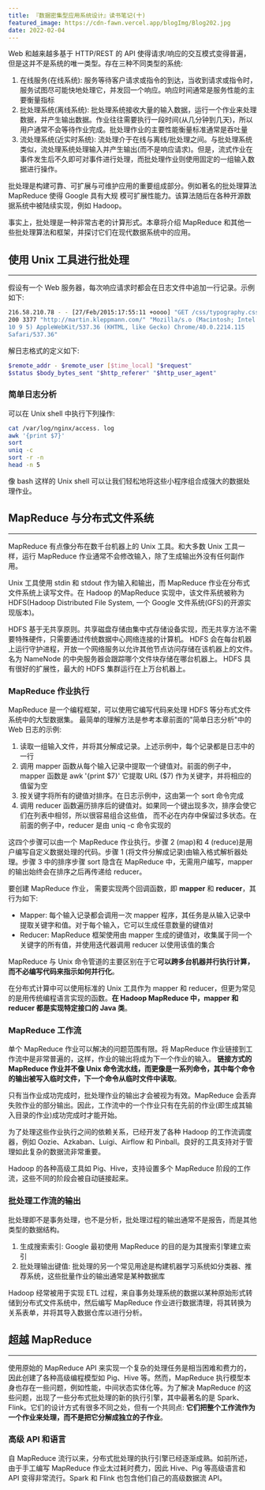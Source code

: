 ```yaml
---
title: 『数据密集型应用系统设计』读书笔记(十)
featured_image: https://cdn-fawn.vercel.app/blogImg/Blog202.jpg
date: 2022-02-04
---
```


Web 和越来越多基于 HTTP/REST 的 API 使得请求/响应的交互模式变得普遍，但是这并不是系统的唯一类型。存在三种不同类型的系统: 
1. 在线服务(在线系统): 服务等待客户请求或指令的到达，当收到请求或指令时，服务试图尽可能快地处理它，并发回一个响应。响应时间通常是服务性能的主要衡量指标
2. 批处理系统(离线系统): 批处理系统接收大量的输入数据，运行一个作业来处理数据，并产生输出数据。作业往往需要执行一段时间(从几分钟到几天)，所以用户通常不会等待作业完成。批处理作业的主要性能衡量标准通常是吞吐量
3. 流处理系统(近实时系统): 流处理介于在线与离线/批处理之间。与批处理系统类似，流处理系统处理输入并产生输出(而不是响应请求)。但是，流式作业在事件发生后不久即可对事件进行处理，而批处理作业则使用固定的一组输入数据进行操作。

批处理是构建可靠、可扩展与可维护应用的重要组成部分。例如著名的批处理算法 MapReduce 使得 Google 具有大规
模可扩展性能力。该算法随后在各种开源数据系统中被陆续实现，例如 Hadoop。

事实上，批处理是一种非常古老的计算形式。本章将介绍 MapReduce 和其他一些批处理算法和框架，并探讨它们在现代数据系统中的应用。

## 使用 Unix 工具进行批处理
***  
假设有一个 Web 服务器，每次响应请求时都会在日志文件中追加一行记录。示例如下: 
``` sh
216.58.210.78 - - [27/Feb/2015:17:55:11 +oooo] "GET /css/typography.css HTTP/1.1"
200 3377 "http://martin.kleppmann.com/" "Mozilla/s.o (Macintosh; Intel Mac OS X
10 9 5) AppleWebKit/537.36 (KHTML, like Gecko) Chrome/40.0.2214.115
Safari/537.36"
```

解日志格式的定义如下: 
``` sh
$remote_addr - $remote_user [$time_local] "$request"
$status $body_bytes_sent "$http_referer" "$http_user_agent"
```

### 简单日志分析
可以在 Unix shell 中执行下列操作: 
``` sh
cat /var/log/nginx/access. log
awk '{print $7}'
sort 
uniq -c 
sort -r -n 
head -n 5
```

像 bash 这样的 Unix shell 可以让我们轻松地将这些小程序组合成强大的数据处理作业。 

## MapReduce 与分布式文件系统
***  
MapReduce 有点像分布在数千台机器上的 Unix 工具。和大多数 Unix 工具一样，运行 MapReduce 作业通常不会修改输入，除了生成输出外没有任何副作用。

Unix 工具使用 stdin 和 stdout 作为输入和输出，而 MapReduce 作业在分布式文件系统上读写文件。在 Hadoop 的MapReduce 实现中，该文件系统被称为 HDFS(Hadoop Distributed File System, 一个 Google 文件系统(GFS)的开源实现版本)。

HDFS 基于无共享原则。共享磁盘存储由集中式存储设备实现，而无共享方法不需要特殊硬件，只需要通过传统数据中心网络连接的计算机。
HDFS 会在每台机器上运行守护进程，开放一个网络服务以允许其他节点访问存储在该机器上的文件。名为 NameNode 的中央服务器会跟踪哪个文件块存储在哪台机器上。
HDFS 具有很好的扩展性，最大的 HDFS 集群运行在上万台机器上。

### MapReduce 作业执行
MapReduce 是一个编程框架，可以使用它编写代码来处理 HDFS 等分布式文件系统中的大型数据集。
最简单的理解方法是参考本章前面的"简单日志分析"中的 Web 日志的示例: 
1. 读取一组输入文件，并将其分解成记录。上述示例中，每个记录都是日志中的一行
2. 调用 mapper 函数从每个输入记录中提取一个键值对。前面的例子中，mapper 函数是 awk '{print $7}' 它提取 URL  ($7) 作为关键字，并将相应的值留为空
3. 按关键字将所有的键值对排序。在日志示例中，这由第一个 sort 命令完成
4. 调用 reducer 函数遍历排序后的键值对。如果同一个键出现多次，排序会使它们在列表中相邻，所以很容易组合这些值， 而不必在内存中保留过多状态。在前面的例子中，reducer 是由 uniq -c 命令实现的

这四个步骤可以由一个 MapReduce 作业执行。步骤 2 (map)和 4 (reduce)是用户编写自定义数据处理的代码。步骤 1 (将文件分解成记录)由输入格式解析器处理。步骤 3 中的排序步骤 sort 隐含在 MapReduce 中，无需用户编写，mapper 的输出始终会在排序之后再传递给 reducer。

要创建 MapReduce 作业， 需要实现两个回调函数，即 **mapper** 和 **reducer**，其行为如下: 
- Mapper: 每个输入记录都会调用一次 mapper 程序，其任务是从输入记录中提取关键字和值。对于每个输入，它可以生成任意数量的键值对
- Reducer: MapReduce 框架使用由 mapper 生成的键值对，收集属于同一个关键字的所有值，并使用迭代器调用 reducer 以使用该值的集合

MapReduce 与 Unix 命令管道的主要区别在于它**可以跨多台机器并行执行计算，而不必编写代码来指示如何并行化**。

在分布式计算中可以使用标准的 Unix 工具作为 mapper 和 reducer，但更为常见的是用传统编程语言实现的函数。**在 Hadoop MapReduce 中，mapper 和 reducer 都是实现特定接口的 Java 类**。

### MapReduce 工作流
单个 MapReduce 作业可以解决的问题范围有限。将 MapReduce 作业链接到工作流中是非常普遍的，这样，作业的输出将成为下一个作业的输入。
**链接方式的 MapReduce 作业并不像 Unix 命令流水线，而更像是一系列命令，其中每个命令的输出被写入临时文件，下一个命令从临时文件中读取**。

只有当作业成功完成时，批处理作业的输出才会被视为有效。MapReduce 会丢弃失败作业的部分输出。因此，工作流中的一个作业只有在先前的作业(即生成其输入目录的作业)成功完成时才能开始。

为了处理这些作业执行之间的依赖关系，已经开发了各种 Hadoop 的工作流调度器，例如 Oozie、Azkaban、Luigi、Airflow 和 Pinball。良好的工具支持对于管理如此复杂的数据流非常重要。

Hadoop 的各种高级工具如 Pig、Hive，支持设置多个 MapReduce 阶段的工作流，这些不同的阶段会被自动链接起来。

### 批处理工作流的输出
批处理即不是事务处理，也不是分析，批处理过程的输出通常不是报告，而是其他类型的数据结构。
1. 生成搜索索引: Google 最初使用 MapReduce 的目的是为其搜索引擎建立索引
2. 批处理输出键值: 批处理的另一个常见用途是构建机器学习系统如分类器、推荐系统，这些批量作业的输出通常是某种数据库

Hadoop 经常被用于实现 ETL 过程，来自事务处理系统的数据以某种原始形式转储到分布式文件系统中，然后编写 MapReduce 作业进行数据清理，将其转换为关系表单，并将其导入数据仓库以进行分析。

## 超越 MapReduce
***  
使用原始的 MapReduce API 来实现一个复杂的处理任务是相当困难和费力的，因此创建了各种高级编程模型如 Pig、Hive 等。然而，MapReduce 执行模型本身也存在一些问题，例如性能，中间状态实体化等。为了解决 MapReduce 的这些问题，出现了一些分布式批处理的新的执行引擎，其中最著名的是 Spark、Flink。它们的设计方式有很多不同之处，但有一个共同点: **它们把整个工作流作为一个作业来处理，而不是把它分解成独立的子作业**。

### 高级 API 和语言
自 MapReduce 流行以来，分布式批处理的执行引擎已经逐渐成熟。如前所述，由于手工编写 MapReduce 作业太过耗时费力，因此 Hive、Pig 等高级语言和 API 变得非常流行。Spark 和 Flink 也包含他们自己的高级数据流 API。